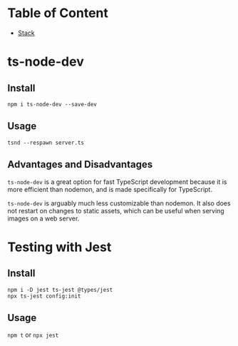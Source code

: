 
# Table of Content
- [Stack](/src/stack/stack.md)

# ts-node-dev
## Install
```
npm i ts-node-dev --save-dev
```

## Usage
```
tsnd --respawn server.ts
```

## Advantages and Disadvantages
`ts-node-dev` is a great option for fast TypeScript development because it is more efficient than nodemon, and is made specifically for TypeScript.

`ts-node-dev` is arguably much less customizable than nodemon. It also does not restart on changes to static assets, which can be useful when serving images on a web server.

# Testing with Jest
## Install
```
npm i -D jest ts-jest @types/jest
npx ts-jest config:init
```

## Usage
`npm t` or `npx jest`